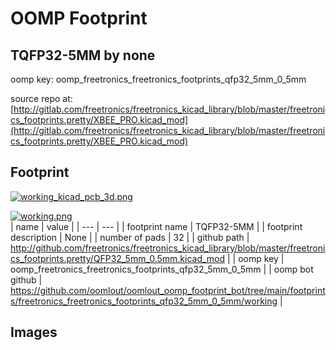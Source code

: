 # OOMP Footprint  
## TQFP32-5MM  by none  
  
oomp key: oomp_freetronics_freetronics_footprints_qfp32_5mm_0_5mm  
  
source repo at: [http://gitlab.com/freetronics/freetronics_kicad_library/blob/master/freetronics_footprints.pretty/XBEE_PRO.kicad_mod](http://gitlab.com/freetronics/freetronics_kicad_library/blob/master/freetronics_footprints.pretty/XBEE_PRO.kicad_mod)  
## Footprint  
  
[![working_kicad_pcb_3d.png](working_kicad_pcb_3d_600.png)](working_kicad_pcb_3d.png)  
  
[![working.png](working_600.png)](working.png)  
| name | value | 
| --- | --- | 
| footprint name | TQFP32-5MM | 
| footprint description | None | 
| number of pads | 32 | 
| github path | http://github.com/freetronics/freetronics_kicad_library/blob/master/freetronics_footprints.pretty/QFP32_5mm_0.5mm.kicad_mod | 
| oomp key | oomp_freetronics_freetronics_footprints_qfp32_5mm_0_5mm | 
| oomp bot github | https://github.com/oomlout/oomlout_oomp_footprint_bot/tree/main/footprints/freetronics_freetronics_footprints_qfp32_5mm_0_5mm/working | 
## Images  
